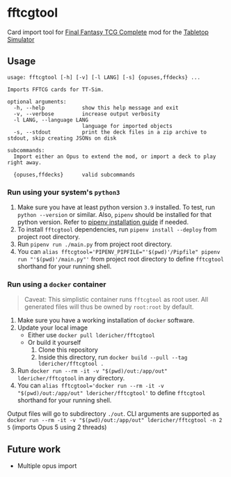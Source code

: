 # fftcgtool

Card import tool for [Final Fantasy TCG Complete](https://steamcommunity.com/sharedfiles/filedetails/?id=889160751) mod for the [Tabletop Simulator](http://berserk-games.com/tabletop-simulator/)


## Usage

```
usage: fftcgtool [-h] [-v] [-l LANG] [-s] {opuses,ffdecks} ...

Imports FFTCG cards for TT-Sim.

optional arguments:
  -h, --help            show this help message and exit
  -v, --verbose         increase output verbosity
  -l LANG, --language LANG
                        language for imported objects
  -s, --stdout          print the deck files in a zip archive to stdout, skip creating JSONs on disk

subcommands:
  Import either an Opus to extend the mod, or import a deck to play right away.

  {opuses,ffdecks}      valid subcommands
```

### Run using your system's `python3`

1. Make sure you have at least python version `3.9` installed. 
   To test, run `python --version` or similar. 
   Also, `pipenv` should be installed for that python version.
   Refer to [pipenv installation guide](https://pipenv.pypa.io/en/latest/install/) if needed.
2. To install `fftcgtool` dependencies, run `pipenv install --deploy` from project root directory.
3. Run `pipenv run ./main.py` from project root directory.
4. You can `alias fftcgtool='PIPENV_PIPFILE="'$(pwd)'/Pipfile" pipenv run "'$(pwd)'/main.py"'` from
   project root directory to define `fftcgtool` shorthand for your running shell.

### Run using a `docker` container

> Caveat: This simplistic container runs `fftcgtool` as root user.
> All generated files will thus be owned by `root:root` by default.

1. Make sure you have a working installation of `docker` software.
2. Update your local image
   - Either use `docker pull ldericher/fftcgtool`
   - Or build it yourself
      1. Clone this repository
      2. Inside this directory, run `docker build --pull --tag ldericher/fftcgtool .`
3. Run `docker run --rm -it -v "$(pwd)/out:/app/out" ldericher/fftcgtool` in any directory.
4. You can `alias fftcgtool='docker run --rm -it -v "$(pwd)/out:/app/out" ldericher/fftcgtool'`
   to define `fftcgtool` shorthand for your running shell.

Output files will go to subdirectory `./out`. CLI arguments are supported as `docker run --rm -it -v "$(pwd)/out:/app/out" ldericher/fftcgtool -n 2 5` (imports Opus 5 using 2 threads)


## Future work

- Multiple opus import
